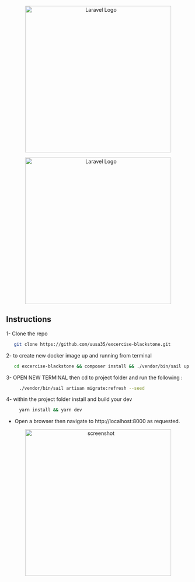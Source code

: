 <p align="center"><a href="https://laravel.com" target="_blank"><img src="https://raw.githubusercontent.com/laravel/art/master/logo-lockup/5%20SVG/2%20CMYK/1%20Full%20Color/laravel-logolockup-cmyk-red.svg" width="400" alt="Laravel Logo"></a></p>

<p align="center"><a href="https://laravel.com" target="_blank"><img src="https://www.cintap.com/wp-content/uploads/2022/05/ReactJS.png" width="400" alt="Laravel Logo"></a></p>


## Instructions
1- Clone the repo
```bash
   git clone https://github.com/uusa35/excercise-blackstone.git
```
2- to create new docker image up and running from terminal 
```bash
   cd excercise-blackstone && composer install && ./vendor/bin/sail up
```
3- OPEN NEW TERMINAL then cd to project folder and run the following :
```bash
     ./vendor/bin/sail artisan migrate:refresh --seed
```
4- within the project folder install and build your dev
```bash
     yarn install && yarn dev
```
- Open a browser then navigate to http://localhost:8000 as requested.
<p align="center"><a href="#" target="_blank"><img src="https://i.ibb.co/fCSYMTv/Screen-Shot-2022-08-28-at-7-32-22-PM.png" width="400" alt="screenshot"></a></p>
  

